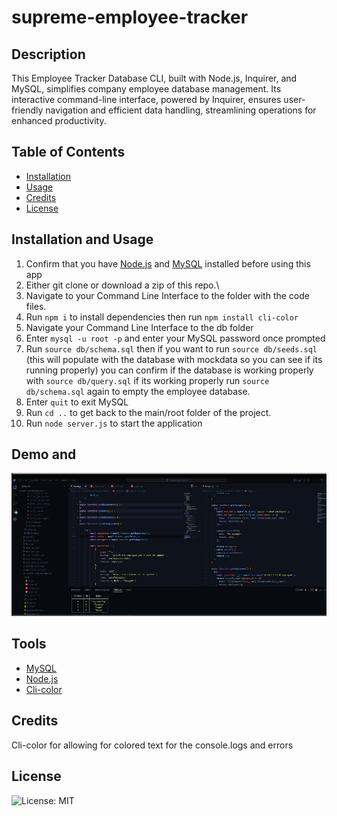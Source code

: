 # supreme-employee-tracker

## Description
This Employee Tracker Database CLI, built with Node.js, Inquirer, and MySQL, simplifies company employee database management. Its interactive command-line interface, powered by Inquirer, ensures user-friendly navigation and efficient data handling, streamlining operations for enhanced productivity.

## Table of Contents

- [Installation](#installation)
- [Usage](#usage)
- [Credits](#credits)
- [License](#license)

## Installation and Usage
 1. Confirm that you have [Node.js](https://nodejs.org/en) and [MySQL](https://www.mysql.com/) installed before using this app
 2. Either git clone or download a zip of this repo.\
 3. Navigate to your Command Line Interface to the folder with the code files.
 4. Run `npm i` to install dependencies then run `npm install cli-color`
 5. Navigate your Command Line Interface to the db folder
 6. Enter `mysql -u root -p` and enter your MySQL password once prompted
 7. Run `source db/schema.sql` then if you want to run  `source db/seeds.sql` (this will populate with the database with mockdata so you can see if its running properly) you can confirm if the database is working properly with `source db/query.sql` if its working properly run `source db/schema.sql` again to empty the employee database.
 8. Enter `quit` to exit MySQL
 9. Run `cd ..` to get back to the main/root folder of the project.
 10. Run `node server.js` to start the application

## Demo and 
[![video walkthrough](./assests/img/Thumbnail.PNG)](https://drive.google.com/file/d/1EWZ-4TPeE3s-Wgl3Ndv8OBonNem2SJTR/view)
## Tools
* [MySQL](https://www.mysql.com/)
* [Node.js](https://nodejs.org/en)
* [Cli-color](https://www.npmjs.com/package/cli-color)
## Credits

Cli-color for allowing for colored text for the console.logs and errors

## License

![License: MIT](https://img.shields.io/badge/License-MIT-yellow.svg)
